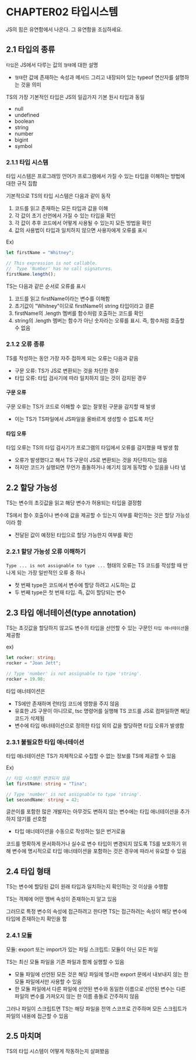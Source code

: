 # CHAPTER02 타입시스템

JS의 힘은 유연함에서 나온다. 그 유연함을 조심하세요.

## 2.1 타입의 종류

`타입`은 JS에서 다루는 값의 `형태`에 대한 설명

- `형태`란 값에 존재하는 속성과 메서드 그리고 내장되어 있는 typeof 연산자를 설명하는 것을 의미

TS의 가장 기본적인 타입은 JS의 일곱가지 기본 원시 타입과 동일

- null
- undefined
- boolean
- string
- number
- bigint
- symbol

### 2.1.1 타입 시스템

타입 시스템은 프로그래밍 언어가 프로그램에서 가질 수 있는 타입을 이해하는 방법에 대한 규칙 집합

기본적으로 TS의 타입 시스템은 다음과 같이 동작

1. 코드를 읽고 존재하는 모든 타입과 값을 이해
2. 각 값이 초기 선언에서 가질 수 있는 타입을 확인
3. 각 값이 추후 코드에서 어떻게 사용될 수 있는지 모든 방법을 확인
4. 값의 사용법이 타입과 일치하지 않으면 사용자에게 오류를 표시

Ex)

```ts
let firstName = "Whitney";

// This expression is not callable.
//  Type 'Number' has no call signatures.
firstName.length();
```

TS는 다음과 같은 순서로 오류를 표시

1. 코드를 읽고 firstName이라는 변수를 이해함
2. 초기값이 "Whitney"이므로 firstName이 string 타입이라고 결론
3. firstName의 .length 멤버를 함수처럼 호출하는 코드를 확인
4. string의 .length 멤버는 함수가 아닌 숫자라는 오류를 표시. 즉, 함수처럼 호출할 수 없음

### 2.1.2 오류 종류

TS를 작성하는 동안 가장 자주 접하게 되는 오류는 다음과 같음

- 구문 오류: TS가 JS로 변환되는 것을 차단한 경우
- 타입 오류: 타입 검사기에 따라 일치하지 않는 것이 감지된 경우

#### 구문 오류

구문 오류는 TS가 코드로 이해할 수 없는 잘못된 구문을 감지할 때 발생

- 이는 TS가 TS파일에서 JS파일을 올바르게 생성할 수 없도록 차단

#### 타입 오류

타입 오류는 TS의 타입 검사기가 프로그램의 타입에서 오류를 감지했을 때 발생 함

- 오류가 발생했다고 해서 TS 구문이 JS로 변환되는 것을 차단하지는 않음
- 하지만 코드가 실행되면 무언가 충돌하거나 예기치 않게 동작할 수 있음을 나타 냄

## 2.2 할당 가능성

TS는 변수의 초깃값을 읽고 해당 변수가 허용되는 타입을 결정함

TS에서 함수 호출이나 변수에 값을 제공할 수 있는지 여부를 확인하는 것은 할당 가능성이라 함

- 전달된 값이 예정된 타입으로 할당 가능한지 여부를 확인

### 2.2.1 할당 가능성 오류 이해하기

`Type ... is not assignable to type ...` 형태의 오류는 TS 코드를 작성할 때 만나게 되는 가장 일반적인 오류 중 하나

- 첫 번째 type은 코드에서 변수에 할당 하려고 시도하는 값
- 두 번째 type은 첫 번재 타입. 즉, 값이 할당되는 변수

## 2.3 타입 애너테이션(type annotation)

TS는 초깃값을 할당하지 않고도 변수의 타입을 선언할 수 있는 구문인 `타입 애너테이션`을 제공함

ex)

```ts
let rocker: string;
rocker = "Joan Jett";

// Type 'number' is not assignable to type 'string'.
rocker = 19.98;
```

타입 애너테이션은

- TS에만 존재하며 런타임 코드에 영향을 주지 않음
- 유효한 JS 구문이 아니므로, tsc 명령어를 실행해 TS 코드를 JS로 컴파일하면 해당 코드가 삭제됨
- 변수에 타입 애너테이션으로 정의한 타입 외의 값을 할당하면 타입 오류가 발생함

### 2.3.1 불필요한 타입 애너테이션

타입 애너테이션은 TS가 자체적으로 수집할 수 없는 정보를 TS에 제공할 수 있음

Ex)

```ts
// 타입 시스템은 변경되지 않음
let firstName: string = "Tina";

// Type 'number' is not assignable to type 'string'.
let secondName: string = 42;
```

글쓴이를 포함한 많은 개발자는 아무것도 변하지 않는 변수에는 타입 애너테이션을 추가하지 않기를 선호함

- 타입 애너테이션을 수동으로 작성하는 일은 번거로움

코드를 명확하게 문서화하거나 실수로 변수 타입이 변경되지 않도록 TS를 보호하기 위해 변수에 명시적으로 타입 애너테이션을 포함하는 것은 경우에 따라서 유요할 수 있음

## 2.4 타입 형태

TS는 변수에 할당된 값이 원래 타입과 일치하는지 확인하는 것 이상을 수행함

TS는 객체에 어떤 멤버 속성이 존재하는지 알고 있음

그러므로 특정 변수의 속성에 접근하려고 한다면 TS는 접근하려는 속성이 해당 변수에 타입에 존재하는지 확인을 함

### 2.4.1 모듈

모듈: export 또는 import가 있는 파일
스크립트: 모듈이 아닌 모든 파일

TS는 최신 모듈 파일을 기존 파일과 함께 실행할 수 있음

- 모듈 파일에 선언된 모든 것은 해당 파일에 명시한 export 문에서 내보내지 않는 한 모듈 파일에서만 사용할 수 있음
- 한 모듈 파일에서 다른 파일에 선언된 변수와 동일한 이름으로 선언된 변수는 다른 파일의 변수를 가져오지 않는 한 이름 충돌로 간주하지 않음

그러나 파일이 스크립트면 TS는 해당 파일을 전역 스코프로 간주하며 모든 스크립트가 파일의 내용에 접근할 수 있음

## 2.5 마치며

TS의 타입 시스템이 어떻게 작동하는지 살펴봤음

